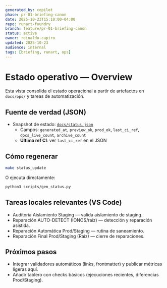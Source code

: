 ```yaml
---
generated_by: copilot
phase: pr-01-briefing-canon
date: 2025-10-23T15:10:00-04:00
repo: runart-foundry
branch: feature/pr-01-briefing-canon
status: active
owner: reinaldo.capiro
updated: 2025-10-23
audience: internal
tags: [briefing, runart, ops]
---
```


# Estado operativo — Overview

Esta vista consolida el estado operacional a partir de artefactos en `docs/ops/` y tareas de automatización.

## Fuente de verdad (JSON)
- Snapshot de estado: [`docs/status.json`](../../status.json)
  - Campos: `generated_at`, `preview_ok`, `prod_ok`, `last_ci_ref`, `docs_live_count`, `archive_count`
  - **Última ref CI**: ver `last_ci_ref` en el JSON

## Cómo regenerar
```bash
make status_update
```
O ejecuta directamente:
```bash
python3 scripts/gen_status.py
```

## Tareas locales relevantes (VS Code)
- Auditoría Aislamiento Staging — valida aislamiento de staging.
- Reparación AUTO-DETECT (IONOS/raíz) — detección y reparación asistida.
- Reparación Automática Prod/Staging — rutina de saneamiento.
- Reparación Final Prod/Staging (Raíz) — cierre de reparaciones.

## Próximos pasos
- Integrar validadores automáticos (links, frontmatter) y publicar métricas ligeras aquí.
- Añadir tablero con checks básicos (ejecuciones recientes, diferencias Prod/Staging).
